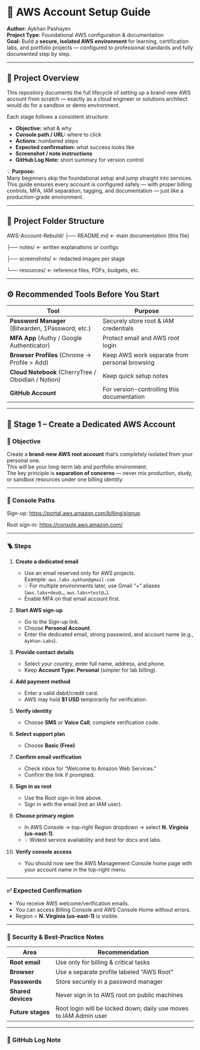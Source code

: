 # 🧱 AWS Account Setup Guide  
**Author:** Aykhan Pashayev  
**Project Type:** Foundational AWS configuration & documentation  
**Goal:** Build a **secure, isolated AWS environment** for learning, certification labs, and portfolio projects — configured to professional standards and fully documented step by step.  

---

## 📘 Project Overview  
This repository documents the full lifecycle of setting up a brand-new AWS account from scratch — exactly as a cloud engineer or solutions architect would do for a sandbox or demo environment.  

Each stage follows a consistent structure:  
- **Objective:** what & why  
- **Console path / URL:** where to click  
- **Actions:** numbered steps  
- **Expected confirmation:** what success looks like  
- **Screenshot / note instructions**  
- **GitHub Log Note:** short summary for version control  

💡 **Purpose:**  
Many beginners skip the foundational setup and jump straight into services.  
This guide ensures every account is configured safely — with proper billing controls, MFA, IAM separation, tagging, and documentation — just like a production-grade environment.

---

## 🧩 Project Folder Structure
AWS-Account-Rebuild/
├── README.md ← main documentation (this file)

├── notes/ ← written explanations or configs

├── screenshots/ ← redacted images per stage

└── resources/ ← reference files, PDFs, budgets, etc.

---

## ⚙️ Recommended Tools Before You Start
| Tool | Purpose |
|------|----------|
| **Password Manager** (Bitwarden, 1Password, etc.) | Securely store root & IAM credentials |
| **MFA App** (Authy / Google Authenticator) | Protect email and AWS root login |
| **Browser Profiles** (Chrome → Profile > Add) | Keep AWS work separate from personal browsing |
| **Cloud Notebook** (CherryTree / Obsidian / Notion) | Keep quick setup notes |
| **GitHub Account** | For version-controlling this documentation |

---

## 🧭 Stage 1 – Create a Dedicated AWS Account

### 🎯 Objective
Create a **brand-new AWS root account** that’s completely isolated from your personal one.  
This will be your long-term lab and portfolio environment.  
The key principle is **separation of concerns** — never mix production, study, or sandbox resources under one billing identity.

---

### 🔗 Console Paths
Sign-up: https://portal.aws.amazon.com/billing/signup

Root sign-in: https://console.aws.amazon.com/

---

### 🪜 Steps

1. **Create a dedicated email**  
   - Use an email reserved only for AWS projects.  
     Example: `aws.labs.aykhan@gmail.com`  
   - 💡 For multiple environments later, use Gmail “+” aliases (`aws.labs+dev@…`, `aws.labs+test@…`).  
   - Enable MFA on that email account first.  

2. **Start AWS sign-up**  
   - Go to the Sign-up link.  
   - Choose **Personal Account**.  
   - Enter the dedicated email, strong password, and account name (e.g., `Aykhan-Labs`).  

3. **Provide contact details**  
   - Select your country, enter full name, address, and phone.  
   - Keep **Account Type: Personal** (simpler for lab billing).  

4. **Add payment method**  
   - Enter a valid debit/credit card.  
   - AWS may hold **$1 USD** temporarily for verification.  

5. **Verify identity**  
   - Choose **SMS** or **Voice Call**, complete verification code.  

6. **Select support plan**  
   - Choose **Basic (Free)**.  

7. **Confirm email verification**  
   - Check inbox for “Welcome to Amazon Web Services.”  
   - Confirm the link if prompted.  

8. **Sign in as root**  
   - Use the Root sign-in link above.  
   - Sign in with the email (not an IAM user).  

9. **Choose primary region**  
   - In AWS Console → top-right Region dropdown → select **N. Virginia (us-east-1)**.  
   - 💡 Widest service availability and best for docs and labs.  

10. **Verify console access**  
    - You should now see the AWS Management Console home page with your account name in the top-right menu.  

---

### ✅ Expected Confirmation
- You receive AWS welcome/verification emails.  
- You can access Billing Console and AWS Console Home without errors.  
- Region = **N. Virginia (us-east-1)** is visible.  

---

### 🧾 Security & Best-Practice Notes
| Area | Recommendation |
|------|----------------|
| **Root email** | Use only for billing & critical tasks |
| **Browser** | Use a separate profile labeled “AWS Root” |
| **Passwords** | Store securely in a password manager |
| **Shared devices** | Never sign in to AWS root on public machines |
| **Future stages** | Root login will be locked down; daily use moves to IAM Admin user |

---

### 💬 GitHub Log Note
